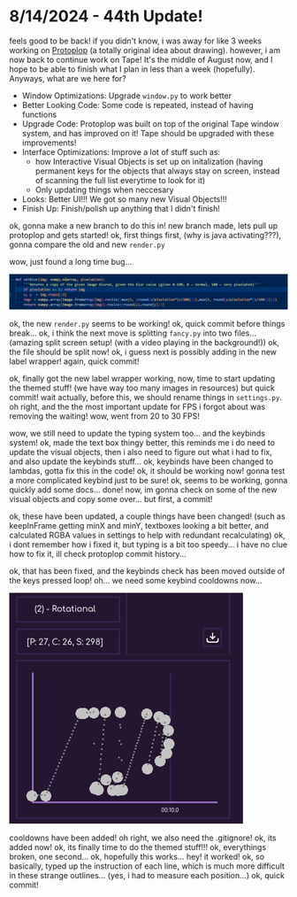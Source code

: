 # 8/14/2024 - 44th Update!

feels good to be back! if you didn't know, i was away for like 3 weeks working on [Protoplop](https://github.com/HenryLi-0/protoplop) (a totally original idea about drawing). however, i am now back to continue work on Tape! It's the middle of August now, and I hope to be able to finish what I plan in less than a week (hopefully). Anyways, what are we here for?

- Window Optimizations: Upgrade `window.py` to work better
- Better Looking Code: Some code is repeated, instead of having functions
- Upgrade Code: Protoplop was built on top of the original Tape window system, and has improved on it! Tape should be upgraded with these improvements!
- Interface Optimizations: Improve a lot of stuff such as:
    - how Interactive Visual Objects is set up on initalization (having permanent keys for the objects that always stay on screen, instead of scanning the full list everytime to look for it)
    - Only updating things when neccesary
- Looks: Better UI!!! We got so many new Visual Objects!!!
- Finish Up: Finish/polish up anything that I didn't finish!

ok, gonna make a new branch to do this in! new branch made, lets pull up protoplop and gets started! ok, first things first, (why is java activating???), gonna compare the old and new `render.py`

wow, just found a long time bug...

![alt text](</updatelogs/images/082024/08142024 - 1.png>)

ok, the new `render.py` seems to be working! ok, quick commit before things break... ok, i think the next move is splitting `fancy.py` into two files... (amazing split screen setup! (with a video playing in the background!)) ok, the file should be split now! ok, i guess next is possibly adding in the new label wrapper! again, quick commit!

ok, finally got the new label wrapper working, now, time to start updating the themed stuff! (we have way too many images in resources) but quick commit! wait actually, before this, we should rename things in `settings.py`. oh right, and the the most important update for FPS i forgot about was removing the waiting! wow, went from 20 to 30 FPS!

wow, we still need to update the typing system too... and the keybinds system! ok, made the text box thingy better, this reminds me i do need to update the visual objects, then i also need to figure out what i had to fix, and also update the keybinds stuff... ok, keybinds have been changed to lambdas, gotta fix this in the code! ok, it should be working now! gonna test a more complicated keybind just to be sure! ok, seems to be working, gonna quickly add some docs... done! now, im gonna check on some of the new visual objects and copy some over... but first, a commit!

ok, these have been updated, a couple things have been changed! (such as keepInFrame getting minX and minY, textboxes looking a bit better, and calculated RGBA values in settings to help with redundant recalculating) ok, i dont remember how i fixed it, but typing is a bit too speedy... i have no clue how to fix it, ill check protoplop commit history...

ok, that has been fixed, and the keybinds check has been moved outside of the keys pressed loop! oh... we need some keybind cooldowns now...

![uh](</updatelogs/images/082024/08142024 - 2.png>)

cooldowns have been added! oh right, we also need the .gitignore! ok, its added now! ok, its finally time to do the themed stuff!!! ok, everythings broken, one second... ok, hopefully this works... hey! it worked! ok, so basically, typed up the instruction of each line, which is much more difficult in these strange outlines... (yes, i had to measure each position...) ok, quick commit!